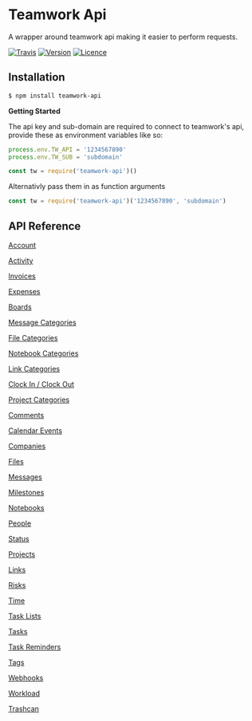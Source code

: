 # Teamwork Api

A wrapper around teamwork api making it easier to perform requests.

[![Travis](https://img.shields.io/travis/moshie/teamwork-api.svg?style=for-the-badge)](https://travis-ci.org/moshie/teamwork-api)
[![Version](https://img.shields.io/npm/v/teamwork-api.svg?style=for-the-badge)](https://www.npmjs.com/package/teamwork-api)
[![Licence](https://img.shields.io/npm/l/teamwork-api.svg?style=for-the-badge)](https://opensource.org/licenses/MIT)

## Installation

```bash
$ npm install teamwork-api
```

**Getting Started**

The api key and sub-domain are required to connect to teamwork's api, provide these as environment variables like so:

```js
process.env.TW_API = '1234567890'
process.env.TW_SUB = 'subdomain'

const tw = require('teamwork-api')()
```

Alternativly pass them in as function arguments 

```js
const tw = require('teamwork-api')('1234567890', 'subdomain')
```

## API Reference

[Account](/docs/teamwork.md)

[Activity](/docs/activity.md)

[Invoices](/docs/invoice.md)

[Expenses](/docs/expense.md)

[Boards](/docs/board.md)

[Message Categories](/docs/categories/message.md)

[File Categories](/docs/categories/file.md)

[Notebook Categories](/docs/categories/notebook.md)

[Link Categories](/docs/categories/link.md)

[Clock In / Clock Out](/docs/clocking.md)

[Project Categories](/docs/categories/project.md)

[Comments](/docs/comment.md) 

[Calendar Events](/docs/calendar.md)

[Companies](/docs/company.md)

[Files](/docs/file.md)

[Messages](/docs/message.md)

[Milestones](/docs/milestone.md)

[Notebooks](/docs/notebook.md)

[People](/docs/people.md)

[Status](/docs/status.md)

[Projects](/docs/project.md)

[Links](/docs/link.md)

[Risks](/docs/risk.md)

[Time](/docs/time.md)

[Task Lists](/docs/task-list.md)

[Tasks](/docs/task.md)

[Task Reminders](/docs/task-reminder.md)

[Tags](/docs/tag.md)

[Webhooks](/docs/webhook.md)

[Workload](/docs/workload.md)

[Trashcan](/docs/trashcan.md)